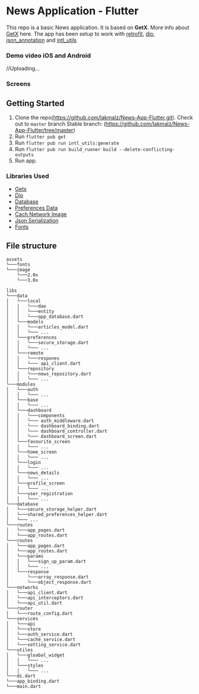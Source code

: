 # News Application - Flutter

This repo is a basic News application. It is based on **GetX**. More info about [GetX](https://pub.dev/packages/get) here. The app has been setup to work with [retrofit](https://pub.dev/packages/retrofit), [dio](https://pub.dev/packages/dio), [json_annotation](https://pub.dev/packages/json_annotation) and [intl_utils](https://pub.dev/packages/intl_utils)

### Demo video iOS and Android
//Uploading...


### Screens



## Getting Started
1. Clone the repo(https://github.com/lakmalz/News-App-Flutter.git).
    Check out to `master` branch
    Stable branch: (https://github.com/lakmalz/News-App-Flutter/tree/master)
2. Run `flutter pub get`
3. Run `flutter pub run intl_utils:generate`
4. Run `flutter pub run build_runner build --delete-conflicting-outputs`
5. Run app.

### Libraries Used

* [Getx](https://pub.dev/packages/get)
* [Dio](https://github.com/flutterchina/dio)
* [Database](https://pub.dev/packages/floor)
* [Preferences Data](https://pub.dev/packages/flutter_secure_storage)
* [Cach Network Image](https://pub.dev/packages/cached_network_image)
* [Json Serialization](https://pub.dev/packages/json_serializable)
* [Fonts](https://pub.dev/packages/google_fonts)

## File structure

```
assets
└───fonts
└───image
    └───2.0x
    └───3.0x

libs
└───data
│   └───local
│   │   └───dao
│   │   └───entity
│   │   └───app_database.dart
│   └───models
│   │   └───articles_model.dart
│   │   └─── ...
│   └───preferences
│   │   └───secure_storage.dart
│   │   └─── ...
│   └───remote
│   │   └───respones
│   │   └─── api_client.dart
│   └───repository
│   │   └───news_repository.dart
│   │   └─── ...
└───modules
│   └───auth
│   │   └─── ...
│   └───base
│   │   └─── ...
│   └───dashboard
│   │   └───components
│   │   └─── auth_middleware.dart
│   │   └─── dashboard_binding.dart
│   │   └─── dashboard_controller.dart
│   │   └─── dashboard_screen.dart
│   └───favourite_screen
│   │   └─── ...
│   └───home_screen
│   │   └─── ...
│   └───login
│   │   └─── ...
│   └───news_details
│   │   └─── ...
│   └───profile_screen
│   │   └─── ...
│   └───user_registration
│   │   └─── ...
└───database
│   └───secure_storage_helper.dart
│   └───shared_preferences_helper.dart
│   └─── ...
└───routes
│   └───app_pages.dart
│   └───app_routes.dart
└───routes
│   └───app_pages.dart
│   └───app_routes.dart
│   └───params
│   │   └───sign_up_param.dart
│   │   └─── ...
│   └───response
│       └───array_response.dart
│       └───object_response.dart
└───networks
│   └───api_client.dart
│   └───api_interceptors.dart
│   └───api_util.dart
└───router
│   └───route_config.dart
└───services
│   └───api
│   └───store
│   └───auth_service.dart
│   └───cache_service.dart
│   └───setting_service.dart
└───utiles
│   └───gloabal_widget
│   │   └─── ...
│   └───styles
│   │   └─── ...
└───di.dart
└───app_binding.dart
└───main.dart
```

